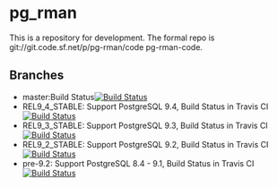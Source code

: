 pg_rman
=======
This is a repository for development. The formal repo is git://git.code.sf.net/p/pg-rman/code pg-rman-code.

Branches
---

* master:Build Status[![Build Status](https://travis-ci.org/bwtakacy/pg_rman.svg?branch=master)](https://travis-ci.org/bwtakacy/pg_rman)
* REL9_4_STABLE: Support PostgreSQL 9.4, Build Status in Travis CI [![Build Status](https://travis-ci.org/bwtakacy/pg_rman.svg?branch=REL9_4_STABLE)](https://travis-ci.org/bwtakacy/pg_rman)
* REL9_3_STABLE: Support PostgreSQL 9.3, Build Status in Travis CI [![Build Status](https://travis-ci.org/bwtakacy/pg_rman.svg?branch=REL9_3_STABLE)](https://travis-ci.org/bwtakacy/pg_rman)
* REL9_2_STABLE: Support PostgreSQL 9.2, Build Status in Travis CI [![Build Status](https://travis-ci.org/bwtakacy/pg_rman.svg?branch=REL9_2_STABLE)](https://travis-ci.org/bwtakacy/pg_rman)
* pre-9.2: Support PostgreSQL 8.4 - 9.1, Build Status in Travis CI [![Build Status](https://travis-ci.org/bwtakacy/pg_rman.svg?branch=pre-9.2)](https://travis-ci.org/bwtakacy/pg_rman)
